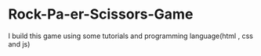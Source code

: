 # Rock-Pa-er-Scissors-Game
I build this game using some  tutorials and programming language(html , css and js)
